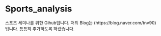 # Sports_analysis

<p>스포츠 세미나를 위한 Gihub입니다.
저의 Blog는 (https://blog.naver.com/tnv90) 입니다. 틈틈히 추가하도록 하겠습니다.</p>
